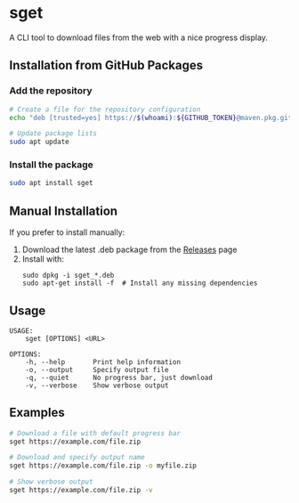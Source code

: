 # sget

A CLI tool to download files from the web with a nice progress display.

## Installation from GitHub Packages

### Add the repository

```bash
# Create a file for the repository configuration
echo "deb [trusted=yes] https://$(whoami):${GITHUB_TOKEN}@maven.pkg.github.com/yourusername/sget /" | sudo tee /etc/apt/sources.list.d/yourusername-sget.list

# Update package lists
sudo apt update
```

### Install the package

```bash
sudo apt install sget
```

## Manual Installation

If you prefer to install manually:

1. Download the latest .deb package from the [Releases](https://github.com/yourusername/sget/releases) page
2. Install with:
   ```
   sudo dpkg -i sget_*.deb
   sudo apt-get install -f  # Install any missing dependencies
   ```

## Usage

```
USAGE:
    sget [OPTIONS] <URL>

OPTIONS:
    -h, --help       Print help information
    -o, --output     Specify output file
    -q, --quiet      No progress bar, just download
    -v, --verbose    Show verbose output
```

## Examples

```bash
# Download a file with default progress bar
sget https://example.com/file.zip

# Download and specify output name
sget https://example.com/file.zip -o myfile.zip

# Show verbose output
sget https://example.com/file.zip -v
```
